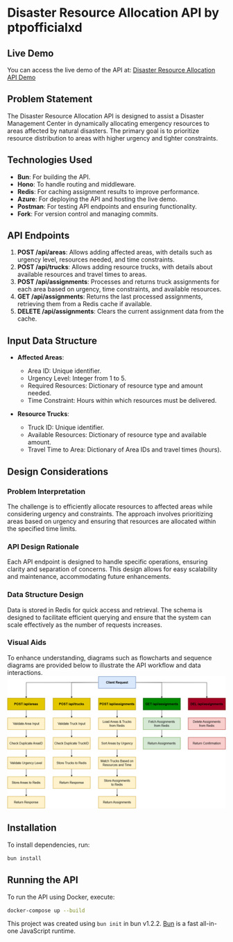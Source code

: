 # Disaster Resource Allocation API by ptpofficialxd

## Live Demo
You can access the live demo of the API at: [Disaster Resource Allocation API Demo](https://ptpofficialxd.azurewebsites.net/)

## Problem Statement
The Disaster Resource Allocation API is designed to assist a Disaster Management Center in dynamically allocating emergency resources to areas affected by natural disasters. The primary goal is to prioritize resource distribution to areas with higher urgency and tighter constraints.

## Technologies Used
- **Bun**: For building the API.
- **Hono**: To handle routing and middleware.
- **Redis**: For caching assignment results to improve performance.
- **Azure**: For deploying the API and hosting the live demo.
- **Postman**: For testing API endpoints and ensuring functionality.
- **Fork**: For version control and managing commits.

## API Endpoints
1. **POST /api/areas**: Allows adding affected areas, with details such as urgency level, resources needed, and time constraints. 
2. **POST /api/trucks**: Allows adding resource trucks, with details about available resources and travel times to areas. 
3. **POST /api/assignments**: Processes and returns truck assignments for each area based on urgency, time constraints, and available resources.
4. **GET /api/assignments**: Returns the last processed assignments, retrieving them from a Redis cache if available.
5. **DELETE /api/assignments**: Clears the current assignment data from the cache.

## Input Data Structure
- **Affected Areas**:
  - Area ID: Unique identifier.
  - Urgency Level: Integer from 1 to 5.
  - Required Resources: Dictionary of resource type and amount needed.
  - Time Constraint: Hours within which resources must be delivered.
  
- **Resource Trucks**:
  - Truck ID: Unique identifier.
  - Available Resources: Dictionary of resource type and available amount.
  - Travel Time to Area: Dictionary of Area IDs and travel times (hours).

## Design Considerations
### Problem Interpretation
The challenge is to efficiently allocate resources to affected areas while considering urgency and constraints. The approach involves prioritizing areas based on urgency and ensuring that resources are allocated within the specified time limits.

### API Design Rationale
Each API endpoint is designed to handle specific operations, ensuring clarity and separation of concerns. This design allows for easy scalability and maintenance, accommodating future enhancements.

### Data Structure Design
Data is stored in Redis for quick access and retrieval. The schema is designed to facilitate efficient querying and ensure that the system can scale effectively as the number of requests increases.

### Visual Aids
To enhance understanding, diagrams such as flowcharts and sequence diagrams are provided below to illustrate the API workflow and data interactions.
![Flowchart](./images/Disaster-Resource-Allocation-API-Flowchart.png)

## Installation
To install dependencies, run:
```bash
bun install
```

## Running the API
To run the API using Docker, execute:
```bash
docker-compose up --build
```

This project was created using `bun init` in bun v1.2.2. [Bun](https://bun.sh) is a fast all-in-one JavaScript runtime.
